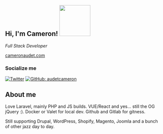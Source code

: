 
<!--<img align="right" width="250" height="250" src="https://scontent-bos3-1.cdninstagram.com/v/t51.2885-15/e35/13739623_1572534116383763_1946809500_n.jpg?_nc_ht=scontent-bos3-1.cdninstagram.com&_nc_cat=111&_nc_ohc=pef_Rmo7zGgAX8x8Zyf&oh=06f6f3331d75aa5aa7a4601235c62ecd&oe=5F369B19">-->

## Hi, I'm Cameron! <img src="https://media.giphy.com/media/qSw0qJ14fJP1K/giphy.gif" width="100">
<p><em>Full Stack Developer</em></p>

[cameronaudet.com](http://cameronaudet.com)

### Socialize me
[![Twitter](https://img.shields.io/badge/-Twitter-222222?style=flat-square&logo=twitter&logoColor=white&link=https://twitter.com/audetcameron/)](https://twitter.com/audetcameron/)
[![GitHub: audetcameron](https://img.shields.io/github/followers/audetcameron?label=follow&style=social)](https://github.com/audetcameron)


## About me
Love Laravel, mainly PHP and JS builds. VUE/React and yes... still the OG jQuery :).
Docker or Valet for local dev.
Github and Gitlab for gitness.

Still supporting Drupal, WordPress, Shopify, Magento, Joomla and a bunch of other jazz day to day.

<!--
**audetcameron/audetcameron** is a ✨ _special_ ✨ repository because its `README.md` (this file) appears on your GitHub profile.
-->
